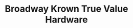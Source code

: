 ---
title: "Broadway Krown True Value Hardware"
url: /brooklyn/broadway-krown-true-value-hardware/
shop: hardware
---